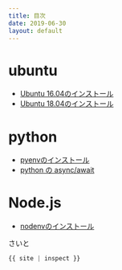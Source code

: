 ```yaml
---
title: 目次
date: 2019-06-30
layout: default
---
```

# ubuntu

- [Ubuntu 16.04のインストール](20190629_1)
- [Ubuntu 18.04のインストール](20190626_1)
  

# python

- [pyenvのインストール](20190627_1)
- [python の async/await](20190622_2)

# Node.js

- [nodenvのインストール](20190628_1)

さいと

```javascript
{{ site | inspect }}
```
